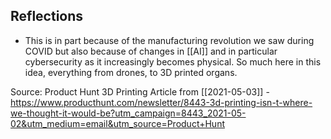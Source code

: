 ## Reflections
- This is in part because of the manufacturing revolution we saw during COVID but also because of changes in [[AI]] and in particular cybersecurity as it increasingly becomes physical. So much here in this idea, everything from drones, to 3D printed organs. 

Source: Product Hunt 3D Printing Article from [[2021-05-03]] - https://www.producthunt.com/newsletter/8443-3d-printing-isn-t-where-we-thought-it-would-be?utm_campaign=8443_2021-05-02&utm_medium=email&utm_source=Product+Hunt